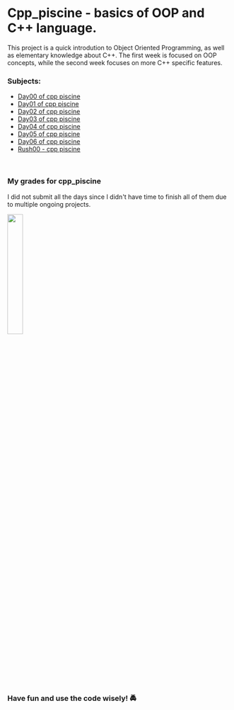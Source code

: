 # Cpp_piscine - basics of OOP and C++ language.
 
This project is a quick introdution to Object Oriented Programming, as well as elementary knowledge about C++. The first week is focused on OOP concepts, while the second week focuses on more C++ specific features. 
</br>

### Subjects:
* [Day00 of cpp piscine](https://github.com/psprawka/Cpp_Piscine/blob/master/day00/d00.en.pdf) 
* [Day01 of cpp piscine](https://github.com/psprawka/Cpp_piscine/blob/master/day01/d01.en.pdf)
* [Day02 of cpp piscine](https://github.com/psprawka/Cpp_piscine/blob/master/day02/d02.en.pdf)
* [Day03 of cpp piscine](https://github.com/psprawka/Cpp_piscine/blob/master/day03/d03.en.pdf)
* [Day04 of cpp piscine](https://github.com/psprawka/Cpp_piscine/blob/master/day04/d04.en.pdf)
* [Day05 of cpp piscine](https://github.com/psprawka/Cpp_piscine/blob/master/day05/d05.en.pdf)
* [Day06 of cpp piscine](https://github.com/psprawka/Cpp_piscine/blob/master/day06/d06.en.pdf)
* [Rush00 - cpp piscine](https://github.com/psprawka/Cpp_piscine/blob/master/rush00/rush00.en.pdf)
</br>


### My grades for cpp_piscine
I did not submit all the days since I didn't have time to finish all of them due to multiple ongoing projects.
<p float="left">
  <img src="imgs/score.png" width="26.4%"/>
</p>
</br>


### Have fun and use the code wisely! 🚔
